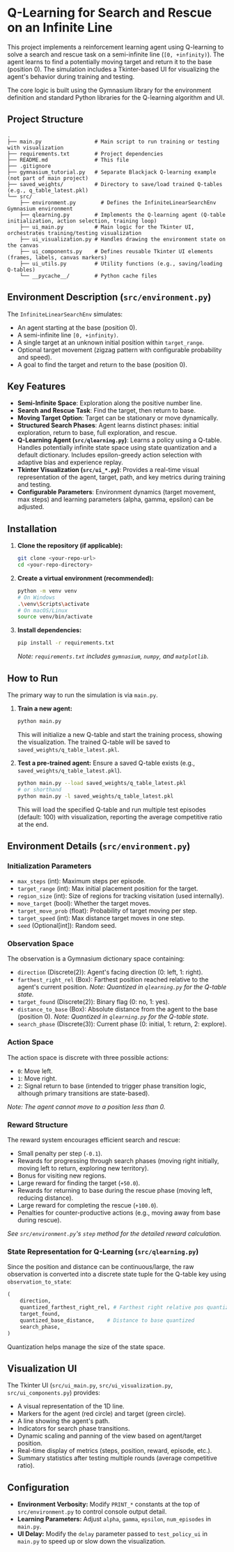 # Q-Learning for Search and Rescue on an Infinite Line

This project implements a reinforcement learning agent using Q-learning to solve a search and rescue task on a semi-infinite line (`[0, +infinity)`). The agent learns to find a potentially moving target and return it to the base (position 0). The simulation includes a Tkinter-based UI for visualizing the agent's behavior during training and testing.

The core logic is built using the Gymnasium library for the environment definition and standard Python libraries for the Q-learning algorithm and UI.

## Project Structure

```
.
├── main.py                 # Main script to run training or testing with visualization
├── requirements.txt        # Project dependencies
├── README.md               # This file
├── .gitignore
├── gymnasium_tutorial.py   # Separate Blackjack Q-learning example (not part of main project)
├── saved_weights/          # Directory to save/load trained Q-tables (e.g., q_table_latest.pkl)
└── src/
    ├── environment.py        # Defines the InfiniteLinearSearchEnv Gymnasium environment
    ├── qlearning.py        # Implements the Q-learning agent (Q-table initialization, action selection, training loop)
    ├── ui_main.py          # Main logic for the Tkinter UI, orchestrates training/testing visualization
    ├── ui_visualization.py # Handles drawing the environment state on the canvas
    ├── ui_components.py    # Defines reusable Tkinter UI elements (frames, labels, canvas markers)
    ├── ui_utils.py         # Utility functions (e.g., saving/loading Q-tables)
    └── __pycache__/        # Python cache files
```

## Environment Description (`src/environment.py`)

The `InfiniteLinearSearchEnv` simulates:

- An agent starting at the base (position 0).
- A semi-infinite line `[0, +infinity)`.
- A single target at an unknown initial position within `target_range`.
- Optional target movement (zigzag pattern with configurable probability and speed).
- A goal to find the target and return to the base (position 0).

## Key Features

- **Semi-Infinite Space**: Exploration along the positive number line.
- **Search and Rescue Task**: Find the target, then return to base.
- **Moving Target Option**: Target can be stationary or move dynamically.
- **Structured Search Phases**: Agent learns distinct phases: initial exploration, return to base, full exploration, and rescue.
- **Q-Learning Agent (`src/qlearning.py`)**: Learns a policy using a Q-table. Handles potentially infinite state space using state quantization and a default dictionary. Includes epsilon-greedy action selection with adaptive bias and experience replay.
- **Tkinter Visualization (`src/ui_*.py`)**: Provides a real-time visual representation of the agent, target, path, and key metrics during training and testing.
- **Configurable Parameters**: Environment dynamics (target movement, max steps) and learning parameters (alpha, gamma, epsilon) can be adjusted.

## Installation

1.  **Clone the repository (if applicable):**
    ```bash
    git clone <your-repo-url>
    cd <your-repo-directory>
    ```
2.  **Create a virtual environment (recommended):**
    ```bash
    python -m venv venv
    # On Windows
    .\venv\Scripts\activate
    # On macOS/Linux
    source venv/bin/activate
    ```
3.  **Install dependencies:**
    ```bash
    pip install -r requirements.txt
    ```
    _Note: `requirements.txt` includes `gymnasium`, `numpy`, and `matplotlib`._

## How to Run

The primary way to run the simulation is via `main.py`.

1.  **Train a new agent:**

    ```bash
    python main.py
    ```

    This will initialize a new Q-table and start the training process, showing the visualization. The trained Q-table will be saved to `saved_weights/q_table_latest.pkl`.

2.  **Test a pre-trained agent:**
    Ensure a saved Q-table exists (e.g., `saved_weights/q_table_latest.pkl`).
    ```bash
    python main.py --load saved_weights/q_table_latest.pkl
    # or shorthand
    python main.py -l saved_weights/q_table_latest.pkl
    ```
    This will load the specified Q-table and run multiple test episodes (default: 100) with visualization, reporting the average competitive ratio at the end.

## Environment Details (`src/environment.py`)

### Initialization Parameters

- `max_steps` (int): Maximum steps per episode.
- `target_range` (int): Max initial placement position for the target.
- `region_size` (int): Size of regions for tracking visitation (used internally).
- `move_target` (bool): Whether the target moves.
- `target_move_prob` (float): Probability of target moving per step.
- `target_speed` (int): Max distance target moves in one step.
- `seed` (Optional[int]): Random seed.

### Observation Space

The observation is a Gymnasium dictionary space containing:

- `direction` (Discrete(2)): Agent's facing direction (0: left, 1: right).
- `farthest_right_rel` (Box): Farthest position reached relative to the agent's current position. _Note: Quantized in `qlearning.py` for the Q-table state._
- `target_found` (Discrete(2)): Binary flag (0: no, 1: yes).
- `distance_to_base` (Box): Absolute distance from the agent to the base (position 0). _Note: Quantized in `qlearning.py` for the Q-table state._
- `search_phase` (Discrete(3)): Current phase (0: initial, 1: return, 2: explore).

### Action Space

The action space is discrete with three possible actions:

- `0`: Move left.
- `1`: Move right.
- `2`: Signal return to base (intended to trigger phase transition logic, although primary transitions are state-based).

_Note: The agent cannot move to a position less than 0._

### Reward Structure

The reward system encourages efficient search and rescue:

- Small penalty per step (`-0.1`).
- Rewards for progressing through search phases (moving right initially, moving left to return, exploring new territory).
- Bonus for visiting new regions.
- Large reward for finding the target (`+50.0`).
- Rewards for returning to base during the rescue phase (moving left, reducing distance).
- Large reward for completing the rescue (`+100.0`).
- Penalties for counter-productive actions (e.g., moving away from base during rescue).

_See `src/environment.py`'s `step` method for the detailed reward calculation._

### State Representation for Q-Learning (`src/qlearning.py`)

Since the position and distance can be continuous/large, the raw observation is converted into a discrete state tuple for the Q-table key using `observation_to_state`:

```python
(
    direction,
    quantized_farthest_right_rel, # Farthest right relative pos quantized
    target_found,
    quantized_base_distance,    # Distance to base quantized
    search_phase,
)
```

Quantization helps manage the size of the state space.

## Visualization UI

The Tkinter UI (`src/ui_main.py`, `src/ui_visualization.py`, `src/ui_components.py`) provides:

- A visual representation of the 1D line.
- Markers for the agent (red circle) and target (green circle).
- A line showing the agent's path.
- Indicators for search phase transitions.
- Dynamic scaling and panning of the view based on agent/target position.
- Real-time display of metrics (steps, position, reward, episode, etc.).
- Summary statistics after testing multiple rounds (average competitive ratio).

## Configuration

- **Environment Verbosity:** Modify `PRINT_*` constants at the top of `src/environment.py` to control console output detail.
- **Learning Parameters:** Adjust `alpha`, `gamma`, `epsilon`, `num_episodes` in `main.py`.
- **UI Delay:** Modify the `delay` parameter passed to `test_policy_ui` in `main.py` to speed up or slow down the visualization.
